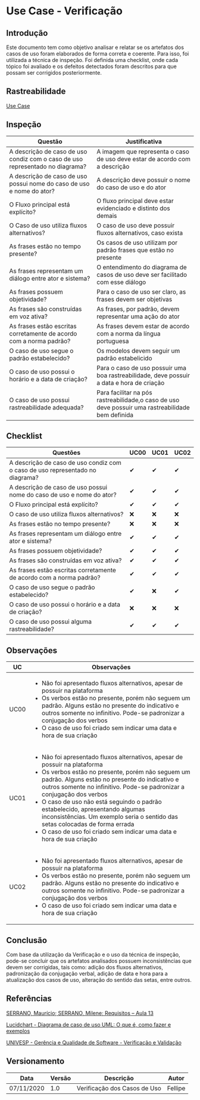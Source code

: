 # Use Case - Verificação

## Introdução

Este documento tem como objetivo analisar e relatar se os artefatos dos casos de uso foram elaborados de forma correta e coerente. Para isso, foi utilizada a técnica de inspeção. Foi definida uma checklist, onde cada tópico foi avaliado e os defeitos detectados foram descritos para que possam ser corrigidos posteriormente.

## Rastreabilidade

[Use Case](../../Modeling/useCase.md)

## Inspeção

Questão | Justificativa
------- | -------------
A descrição de caso de uso condiz com o caso de uso representado no diagrama? | A imagem que representa o caso de uso deve estar de acordo com a descrição
A descrição de caso de uso possui nome do caso de uso e nome do ator? | A descrição deve possuir o nome do caso de uso e do ator
O Fluxo principal está explícito? | O fluxo principal deve estar evidenciado e distinto dos demais
O Caso de uso utiliza fluxos alternativos? | O caso de uso deve possuir fluxos alternativos, caso exista
As frases estão no tempo presente? | Os casos de uso utilizam por padrão frases que estão no presente
As frases representam um diálogo entre ator e sistema? | O entendimento do diagrama de casos de uso deve ser facilitado com esse diálogo
As frases possuem objetividade? | Para o caso de uso ser claro, as frases devem ser objetivas
As frases são construídas em voz ativa? | As frases, por padrão, devem representar uma ação do ator
As frases estão escritas corretamente de acordo com a norma padrão? | As frases devem estar de acordo com a norma da língua portuguesa
O caso de uso segue o padrão estabelecido? | Os modelos devem seguir um padrão estabelicido
O caso de uso possui o horário e a data de criação? | Para o caso de uso possuir uma boa rastreabilidade, deve possuir a data e hora de criação
O caso de uso possui rastreabilidade adequada? | Para facilitar na pós rastreabilidade,o caso de uso deve possuir uma rastreabilidade bem definida

## Checklist

Questões | UC00 | UC01 | UC02
-------- | ---- | ---- | ----
A descrição de caso de uso condiz com o caso de uso representado no diagrama? | ✔ | ✔ | ✔
A descrição de caso de uso possui nome do caso de uso e nome do ator? | ✔ | ✔ | ✔
O Fluxo principal está explícito? | ✔ | ✔ | ✔
O caso de uso utiliza fluxos alternativos? | ❌ | ❌ | ❌
As frases estão no tempo presente? | ❌ | ❌ | ❌
As frases representam um diálogo entre ator e sistema? | ✔ | ✔ | ✔
As frases possuem objetividade? | ✔ | ✔ | ✔
As frases são construídas em voz ativa? | ✔ | ✔ | ✔
As frases estão escritas corretamente de acordo com a norma padrão? | ✔ | ✔ | ✔
O caso de uso segue o padrão estabelecido? | ✔ | ❌ | ✔
O caso de uso possui o horário e a data de criação? | ❌ | ❌ | ❌
O caso de uso possui alguma rastreabilidade? | ✔ | ✔ | ✔

## Observações

UC   | Observações
---- | -----------
UC00 | <ul><li>Não foi apresentado fluxos alternativos, apesar de possuir na plataforma</li><li>Os verbos estão no presente, porém não seguem um padrão. Alguns estão no presente do indicativo e outros somente no infinitivo. Pode-se padronizar a conjugação dos verbos</li><li>O caso de uso foi criado sem indicar uma data e hora de sua criação</li></ul>
UC01 | <ul><li>Não foi apresentado fluxos alternativos, apesar de possuir na plataforma</li><li>Os verbos estão no presente, porém não seguem um padrão. Alguns estão no presente do indicativo e outros somente no infinitivo. Pode-se padronizar a conjugação dos verbos</li><li>O caso de uso não está seguindo o padrão estabelecido, apresentando algumas inconsistências. Um exemplo seria o sentido das setas colocadas de forma errada</li><li>O caso de uso foi criado sem indicar uma data e hora de sua criação</li></ul>
UC02 | <ul><li>Não foi apresentado fluxos alternativos, apesar de possuir na plataforma</li><li>Os verbos estão no presente, porém não seguem um padrão. Alguns estão no presente do indicativo e outros somente no infinitivo. Pode-se padronizar a conjugação dos verbos</li><li>O caso de uso foi criado sem indicar uma data e hora de sua criação</li></ul>

## Conclusão

Com base da utilização da Verificação e o uso da técnica de inspeção, pode-se concluir que os artefatos analisados possuem inconsistências que devem ser corrigidas, tais como: adição dos fluxos alternativos, padronização da conjugação verbal, adição de data e hora para a atualização dos casos de uso, alteração do sentido das setas, entre outros.

## Referências

[SERRANO, Maurício; SERRANO, Milene; Requisitos – Aula 13](https://aprender3.unb.br/pluginfile.php/426751/mod_resource/content/1/Requisitos%20-%20Aula%20013a.pdf)

[Lucidchart - Diagrama de caso de uso UML: O que é, como fazer e exemplos](https://www.lucidchart.com/pages/pt/diagrama-de-caso-de-uso-uml)

[UNIVESP - Gerência e Qualidade de Software - Verificação e Validação](https://www.youtube.com/watch?v=1Y-1zz6rZxo&feature=youtu.be&t=22)

## Versionamento
Data | Versão | Descrição | Autor 
---- | ------ | --------- | --------
07/11/2020 | 1.0 | Verificação dos Casos de Uso | Fellipe